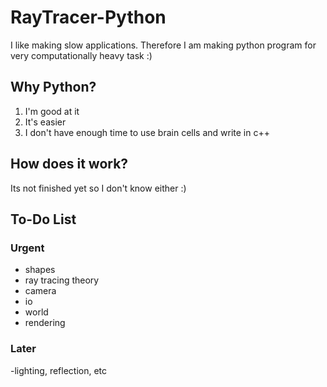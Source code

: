 # RayTracer-Python

I like making slow applications. Therefore I am making python program for very computationally heavy task :)

## Why Python?

1. I'm good at it
2. It's easier
3. I don't have enough time to use brain cells and write in c++

## How does it work?

Its not finished yet so I don't know either :)

## To-Do List

### Urgent

- shapes
- ray tracing theory
- camera
- io
- world
- rendering

### Later

-lighting, reflection, etc
